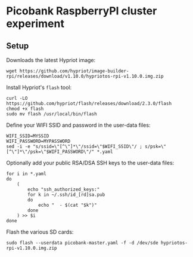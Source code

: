 # Picobank RaspberryPI cluster experiment

## Setup

Downloads the latest Hypriot image:

    wget https://github.com/hypriot/image-builder-rpi/releases/download/v1.10.0/hypriotos-rpi-v1.10.0.img.zip

Install Hypriot's `flash` tool:

    curl -LO https://github.com/hypriot/flash/releases/download/2.3.0/flash
    chmod +x flash
    sudo mv flash /usr/local/bin/flash


Define your WIFI SSID and password in the user-data files:

    WIFI_SSID=MYSSID
    WIFI_PASSWORD=MYPASSWORD
    sed -i -e "s/ssid=\"[^\"]*\"/ssid=\"$WIFI_SSID\"/ ; s/psk=\"[^\"]*\"/psk=\"$WIFI_PASSWORD\"/" *.yaml

Optionally add your public RSA/DSA SSH keys to the user-data files:

    for i in *.yaml
    do
        (
            echo "ssh_authorized_keys:"
            for k in ~/.ssh/id_[rd]sa.pub
            do
                echo "  - $(cat "$k")"
            done
        ) >> $i
    done


Flash the various SD cards:

    sudo flash --userdata picobank-master.yaml -f -d /dev/sde hypriotos-rpi-v1.10.0.img.zip
